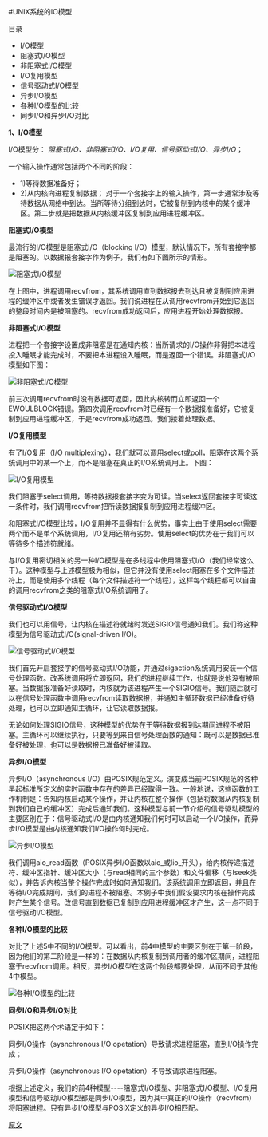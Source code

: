 #UNIX系统的IO模型

目录
*    I/O模型
*    阻塞式I/O模型
*    非阻塞式I/O模型
*    I/O复用模型
*    信号驱动式I/O模型
*    异步I/O模型
*    各种I/O模型的比较
*    同步I/O和异步I/O对比

**1、I/O模型**

I/O模型分：
_阻塞式I/O、非阻塞式I/O、I/O复用、信号驱动式I/O、异步I/O_；

一个输入操作通常包括两个不同的阶段：
*    1)等待数据准备好；
*    2)从内核向进程复制数据；
对于一个套接字上的输入操作，第一步通常涉及等待数据从网络中到达。当所等待分组到达时，它被复制到内核中的某个缓冲区。第二步就是把数据从内核缓冲区复制到应用进程缓冲区。

**阻塞式I/O模型**

最流行的I/O模型是阻塞式I/O（blocking I/O）模型，默认情况下，所有套接字都是阻塞的。以数据报套接字作为例子，我们有如下图所示的情形。

![阻塞式I/O模型](https://raw.githubusercontent.com/hongyuanlei/papersite/master/image/01.jpg)

在上图中，进程调用recvfrom，其系统调用直到数据报去到达且被复制到应用进程的缓冲区中或者发生错误才返回。我们说进程在从调用recvfrom开始到它返回的整段时间内是被阻塞的。recvfrom成功返回后，应用进程开始处理数据报。

**非阻塞式I/O模型**

进程把一个套接字设置成非阻塞是在通知内核：当所请求的I/O操作非得把本进程投入睡眠才能完成时，不要把本进程设入睡眠，而是返回一个错误。非阻塞式I/O模型如下图：

![非阻塞式I/O模型](https://raw.githubusercontent.com/hongyuanlei/papersite/master/image/0002.jpg)

前三次调用recvfrom时没有数据可返回，因此内核转而立即返回一个EWOULBLOCK错误。第四次调用recvfrom时已经有一个数据报准备好，它被复制到应用进程缓冲区，于是recvfrom成功返回。我们接着处理数据。

**I/O复用模型**

有了I/O复用（I/O multiplexing），我们就可以调用select或poll，阻塞在这两个系统调用中的某一个上，而不是阻塞在真正的I/O系统调用上。下图：

![I/O复用模型](https://raw.githubusercontent.com/hongyuanlei/papersite/master/image/03.jpg)

我们阻塞于select调用，等待数据报套接字变为可读。当select返回套接字可读这一条件时，我们调用recvfrom把所读数据报复制到应用进程缓冲区。

和阻塞式I/O模型比较，I/O复用并不显得有什么优势，事实上由于使用select需要两个而不是单个系统调用，I/O复用还稍有劣势。使用select的优势在于我们可以等待多个描述符就绪。

与I/O复用密切相关的另一种I/O模型是在多线程中使用阻塞式I/O（我们经常这么干）。这种模型与上述模型极为相似，但它并没有使用select阻塞在多个文件描述符上，而是使用多个线程（每个文件描述符一个线程），这样每个线程都可以自由的调用recvfrom之类的阻塞式I/O系统调用了。


**信号驱动式I/O模型**

我们也可以用信号，让内核在描述符就绪时发送SIGIO信号通知我们。我们称这种模型为信号驱动式I/O(signal-driven I/O)。 

![信号驱动式I/O模型](https://raw.githubusercontent.com/hongyuanlei/papersite/master/image/04.jpg)

我们首先开启套接字的信号驱动式I/O功能，并通过sigaction系统调用安装一个信号处理函数。改系统调用将立即返回，我们的进程继续工作，也就是说他没有被阻塞。当数据报准备好读取时，内核就为该进程产生一个SIGIO信号。我们随后就可以在信号处理函数中调用recvfrom读取数据报，并通知主循环数据已经准备好待处理，也可以立即通知主循环，让它读取数据报。

无论如何处理SIGIO信号，这种模型的优势在于等待数据报到达期间进程不被阻塞。主循环可以继续执行，只要等到来自信号处理函数的通知：既可以是数据已准备好被处理，也可以是数据报已准备好被读取。

**异步I/O模型**

异步I/O（asynchronous I/O）由POSIX规范定义。演变成当前POSIX规范的各种早起标准所定义的实时函数中存在的差异已经取得一致。一般地说，这些函数的工作机制是：告知内核启动某个操作，并让内核在整个操作（包括将数据从内核复制到我们自己的缓冲区）完成后通知我们。这种模型与前一节介绍的信号驱动模型的主要区别在于：信号驱动式I/O是由内核通知我们何时可以启动一个I/O操作，而异步I/O模型是由内核通知我们I/O操作何时完成。

![异步I/O模型](https://raw.githubusercontent.com/hongyuanlei/papersite/master/image/05.jpg)

我们调用aio_read函数（POSIX异步I/O函数以aio_或lio_开头），给内核传递描述符、缓冲区指针、缓冲区大小（与read相同的三个参数）和文件偏移（与lseek类似），并告诉内核当整个操作完成时如何通知我们。该系统调用立即返回，并且在等待I/O完成期间，我们的进程不被阻塞。本例子中我们假设要求内核在操作完成时产生某个信号。改信号直到数据已复制到应用进程缓冲区才产生，这一点不同于信号驱动I/O模型。

**各种I/O模型的比较**

对比了上述5中不同的I/O模型。可以看出，前4中模型的主要区别在于第一阶段，因为他们的第二阶段是一样的：在数据从内核复制到调用者的缓冲区期间，进程阻塞于recvfrom调用。相反，异步I/O模型在这两个阶段都要处理，从而不同于其他4中模型。

![各种I/O模型的比较](https://raw.githubusercontent.com/hongyuanlei/papersite/master/image/006.jpg)

**同步I/O和异步I/O对比**

POSIX把这两个术语定于如下：

同步I/O操作（sysnchronous I/O opetation）导致请求进程阻塞，直到I/O操作完成；

异步I/O操作（asynchronous I/O opetation）不导致请求进程阻塞。

根据上述定义，我们的前4种模型----阻塞式I/O模型、非阻塞式I/O模型、I/O复用模型和信号驱动I/O模型都是同步I/O模型，因为其中真正的I/O操作（recvfrom）将阻塞进程。只有异步I/O模型与POSIX定义的异步I/O相匹配。

[原文](http://my.oschina.net/shenxueliang/blog/159510)
